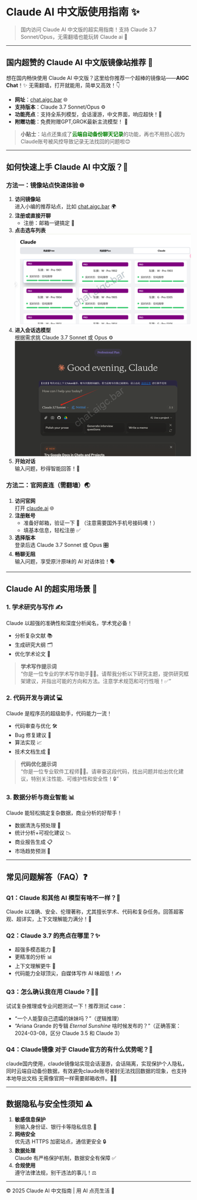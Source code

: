 
# Claude AI 中文版使用指南 ✨

> 国内访问 Claude AI 中文版的超实用指南！支持 Claude 3.7 Sonnet/Opus，无需翻墙也能玩转 Claude ai 🚀

---

## 国内超赞的 Claude AI 中文版镜像站推荐 🌈

想在国内畅快使用 Claude AI 中文版？这里给你推荐一个超棒的镜像站——**AIGC Chat**！✨ 无需翻墙，打开就能用，简单又高效！👇

- **网址**：[chat.aigc.bar](https://chat.aigc.bar/list/#/home) 🌐  
- **支持版本**：Claude 3.7 Sonnet/Opus ⚙️    
- **功能亮点**：支持全系列模型，会话漫游，中文界面，响应超快！🚀  
- **附赠功能**：免费附赠GPT,GROK最新主流模型！ 🎁

> **小贴士**：站点还集成了<span style="color: green; font-weight: bold;">云端自动备份聊天记录</span>的功能，再也不用担心因为Claude账号被风控导致记录无法找回的问题啦😊

---

## 如何快速上手 Claude AI 中文版？🚀

### 方法一：镜像站点快速体验 🌐

1. **访问镜像站**  
   进入小编的推荐站点，比如 [chat.aigc.bar](https://chat.aigc.bar/list/#/home) 🌍  
2. **注册或直接开聊**  
   - 注册：邮箱一键搞定 📧  
3. **点击选车列表** 
    ![claude镜像选车列表](./images/claudelist.png)
3. **进入会话选模型**  
   根据需求挑 Claude 3.7 Sonnet 或 Opus ⚙️  
 ![claude镜像选车列表](./images/claudecar.png)
4. **开始对话**  
   输入问题，秒得智能回答！💬  

### 方法二：官网直连（需翻墙）🌏

1. **访问官网**  
   打开 [claude.ai](https://claude.ai) 🌐  
2. **注册账号**  
   - 准备好邮箱，验证一下 📩  （注意需要国外手机号接码噢！）
   - 填基本信息，轻松注册 ✅  
3. **选择版本**  
   登录后选 Claude 3.7 Sonnet 或 Opus 🎛️  
4. **畅聊无阻**  
   输入问题，享受原汁原味的 AI 对话体验！🗣️  

---

## Claude AI 的超实用场景 🎯

### 1. 学术研究与写作 ✍️
Claude 以超强的准确性和深度分析闻名，学术党必备！  
- 分析复杂文献 📚  
- 生成研究大纲 🗂️  
- 优化学术论文 📝  

> **学术写作提示词**  
> “你是一位专业的学术写作助手👩‍🏫。请帮我分析以下研究主题，提供研究框架建议，并指出可能的方向和方法。注意学术规范和可行性哦！✅”

### 2. 代码开发与调试 💻
Claude 是程序员的超级助手，代码能力一流！  
- 代码审查与优化 🛠️  
- Bug 修复建议 🐞  
- 算法实现 📈  
- 技术文档生成 📖  

> **代码优化提示词**  
> “你是一位专业软件工程师👨‍💻。请审查这段代码，找出问题并给出优化建议，特别关注性能、可维护性和安全性！🔒”

### 3. 数据分析与商业智能 📊
Claude 能轻松搞定复杂数据，商业分析的好帮手！  
- 数据清洗与预处理 🧹  
- 统计分析+可视化建议 📉  
- 商业报告生成 📋  
- 市场趋势预测 🔮  

---

## 常见问题解答（FAQ）❓

### Q1：Claude 和其他 AI 模型有啥不一样？🤔
Claude 以准确、安全、伦理著称，尤其擅长学术、代码和复杂任务。回答超客观、超详实，上下文理解能力满分！💯  

### Q2：Claude 3.7 的亮点在哪里？✨
- 超强多模态能力 🎨  
- 更精准的分析 📊  
- 上下文理解更牛 🧠  
- 代码能力全球顶尖，自媒体写作 AI 味超低！✍️  

### Q3：怎么确认我在用 Claude？🕵️‍♂️
试试复杂推理或专业问题测试一下！推荐测试 case：  
- “一个人能娶自己遗孀的妹妹吗？”（逻辑推理）  
- “Ariana Grande 的专辑 *Eternal Sunshine* 啥时候发布的？”（正确答案：2024-03-08，区分 Claude 3.5 和 Claude 3）  

### Q4：Claude镜像 对于 Claude官方的有什么优势呢？🔐
claude国内使用，claude镜像站实现会话漫游，会话隔离，实现保护个人隐私，同时云端自动备份数据，有效避免claude账号被封无法找回数据的现象，也支持本地导出文档 无需像官网一样需要邮箱收件。🙅‍♂️  

---

## 数据隐私与安全性须知 ⚠️

1. **敏感信息保护**  
   别输入身份证、银行卡等隐私信息 🚫  
2. **网络安全**  
   优先选 HTTPS 加密站点，通信更安全 🔒  
3. **数据处理**  
   Claude 有严格保护机制，数据安全有保障 ✅  
4. **合规使用**  
   遵守法律法规，别干违法的事儿！⚖️  

---

© 2025 Claude AI 中文指南 | 用 AI 点亮生活 🌟
